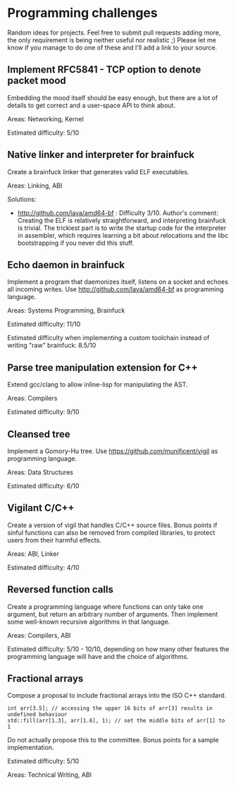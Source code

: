 # Programming challenges

Random ideas for projects. Feel free to submit pull requests adding more, the only requirement is being neither useful nor realistic ;) Please let me know if you manage to do one of these and I'll add a link to your source.

## Implement RFC5841 - TCP option to denote packet mood

Embedding the mood itself should be easy enough, but there are a lot of details to get correct
and a user-space API to think about.

Areas: Networking, Kernel

Estimated difficulty: 5/10

## Native linker and interpreter for brainfuck

Create a brainfuck linker that generates valid ELF executables.

Areas: Linking, ABI

Solutions:
  * http://github.com/lava/amd64-bf : Difficulty 3/10. Author's comment: Creating the ELF is relatively straightforward, and interpreting brainfuck is trivial. The trickiest part is to write the startup code for the interpreter in assembler, which requires learning a bit about relocations and the libc bootstrapping if you never did this stuff.

## Echo daemon in brainfuck

Implement a program that daemonizes itself, listens on a socket and echoes all incoming writes.
Use http://github.com/lava/amd64-bf as programming language.

Areas: Systems Programming, Brainfuck

Estimated difficulty: 11/10

Estimated difficulty when implementing a custom toolchain instead of writing "raw" brainfuck: 8.5/10

## Parse tree manipulation extension for C++

Extend gcc/clang to allow inline-lisp for manipulating the AST.

Areas: Compilers

Estimated difficulty: 9/10

## Cleansed tree

Implement a Gomory-Hu tree. Use https://github.com/munificent/vigil as programming language. 

Areas: Data Structures

Estimated difficulty: 6/10

## Vigilant C/C++

Create a version of vigil that handles C/C++ source files. Bonus points if sinful functions can also be removed from compiled libraries, to protect users from their harmful effects.

Areas: ABI, Linker

Estimated difficulty: 4/10

## Reversed function calls

Create a programming language where functions can only take one argument, but return an arbitrary number of arguments. Then implement some well-known recursive algorithms in that language.

Areas: Compilers, ABI

Estimated difficulty: 5/10 - 10/10, depending on how many other features the programming language will have and the choice of algorithms.

## Fractional arrays

Compose a proposal to include fractional arrays into the ISO C++ standard.

    int arr[3.5]; // accessing the upper 16 bits of arr[3] results in undefined behaviour
    std::fill(arr[1.3], arr[1.6], 1); // set the middle bits of arr[1] to 1
    
Do not actually propose this to the committee. Bonus points for a sample implementation.

Estimated difficulty: 5/10

Areas: Technical Writing, ABI
